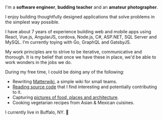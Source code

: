 I'm a **software engineer**, **budding teacher** and an **amateur photographer**.

I enjoy building thoughtfully designed applications that solve problems in the simplest way possible.

I have about 7 years of experience building web and mobile apps using React, Vue.js, AngularJS, cordova, Node.js, C#, ASP.NET, SQL Server and MySQL. I'm currently toying with Go, GraphQL and GatsbyJS.

My work principles are to strive to be iterative, communicative and thorough. It is my belief that once we have these in place, we'd be able to work wonders in the jobs we do.

During my free time, I could be doing any of the following:

- Rewriting [Matterwiki](https://github.com/Matterwiki/Matterwiki/tree/refactor), a simple wiki for small teams.
- [Reading source code](https://github.com/krishnagopinath?tab=stars) that I find interesting and potentially contributing to it.
- Capturing [pictures of food, places and architecture](https://www.instagram.com/krishwader).
- Cooking vegetarian recipes from Asian & Mexican cuisines.

I currently live in Buffalo, NY. 📍
